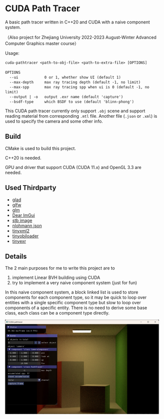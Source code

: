 # CUDA Path Tracer

A basic path tracer written in C++20 and CUDA with a naive component system.

（Also project for Zhejiang University 2022-2023 August-Winter Advanced Computer Graphics master course）

Usage:

```
cuda-pathtracer <path-to-obj-file> <path-to-extra-file> [OPTIONS]

OPTIONS
  --ui            0 or 1, whether show UI (default 1)
  --max-depth     max ray tracing depth (default -1, no limit)
  --max-spp       max ray tracing spp when ui is 0 (default -1, no limit)
  --output | -o   output .exr name (default 'capture')
  --bsdf-type     which BSDF to use (default 'blinn-phong')
```

This CUDA path tracer currently only support `.obj` scene and support reading material from corresponding `.mtl` file. Another file (`.json` or `.xml`) is used to specify the camera and some other info.

## Build

CMake is used to build this project.

C++20 is needed.

GPU and driver that support CUDA (CUDA 11.x) and OpenGL 3.3 are needed.

## Used Thirdparty

* [glad](https://github.com/Dav1dde/glad)
* [glfw](https://github.com/glfw/glfw)
* [glm](https://github.com/g-truc/glm)
* [Dear ImGui](https://github.com/ocornut/imgui)
* [stb image](https://github.com/nothings/stb)
* [nlohmann json](https://github.com/nlohmann/json)
* [tinyxml2](https://github.com/leethomason/tinyxml2)
* [tinyobjloader](https://github.com/tinyobjloader/tinyobjloader)
* [tinyexr](https://github.com/syoyo/tinyexr)

## Details

The 2 main purposes for me to write this project are to

1. implement Linear BVH building using CUDA
2. try to implement a very naive component system (just for fun)

In this naive component system, a block linked list is used to store components for each component type, so it may be quick to loop over entities with a single specific component type but slow to loop over components of a specific entity. There is no need to derive some base class, each class can be a component type directly.

![](./pic/readme.jpg)
